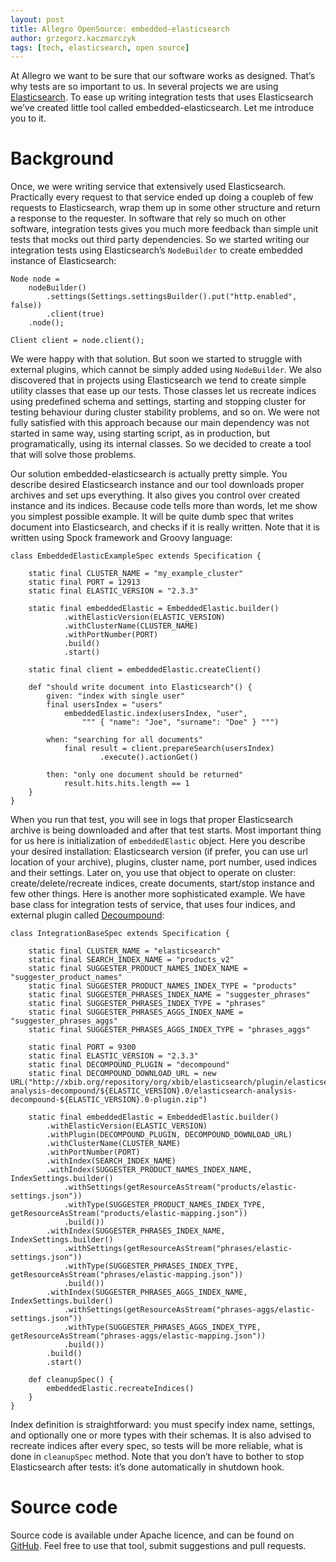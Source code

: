 ```yaml
---
layout: post
title: Allegro OpenSource: embedded-elasticsearch
author: grzegorz.kaczmarczyk
tags: [tech, elasticsearch, open source]
---
```


At Allegro we want to be sure that our software works as designed. That’s why tests are so important to us. In several projects we are using [Elasticsearch](https://www.elastic.co/products/elasticsearch). To ease up writing integration tests that uses Elasticsearch we’ve created little tool called embedded-elasticsearch. Let me introduce you to it.

# Background

Once, we were writing service that extensively used Elasticsearch. Practically every request to that service ended up doing a coupleb of few requests to Elasticsearch, wrap them up in some other structure and return a response to the requester. In software that rely so much on other software, integration tests gives you much more feedback than simple unit tests that mocks out third party dependencies. So we started writing our integration tests using Elasticsearch’s `NodeBuilder` to create embedded instance of Elasticsearch:

```
Node node =
    nodeBuilder()
        .settings(Settings.settingsBuilder().put("http.enabled", false))
        .client(true)
    .node();

Client client = node.client();
```

We were happy with that solution. But soon we started to struggle with external plugins, which cannot be simply added using `NodeBuilder`. We also discovered that in projects using Elasticsearch we tend to create simple utility classes that ease up our tests. Those classes let us recreate indices using predefined schema and settings, starting and stopping cluster for testing behaviour during cluster stability problems, and so on. We were not fully satisfied with this approach because our main dependency was not started in same way, using starting script, as in production, but programatically, using its internal classes. So we decided to create a tool that will solve those problems. 

Our solution embedded-elasticsearch is actually pretty simple. You describe desired Elasticsearch instance and our tool downloads proper archives and set ups everything. It also gives you control over created instance and its indices. Because code tells more than words, let me show you simplest possible example. It will be quite dumb spec that writes document into Elasticsearch, and checks if it is really written. Note that it is written using Spock framework and Groovy language:

```
class EmbeddedElasticExampleSpec extends Specification {

    static final CLUSTER_NAME = "my_example_cluster"
    static final PORT = 12913
    static final ELASTIC_VERSION = "2.3.3"

    static final embeddedElastic = EmbeddedElastic.builder()
            .withElasticVersion(ELASTIC_VERSION)
            .withClusterName(CLUSTER_NAME)
            .withPortNumber(PORT)
            .build()
            .start()
    
    static final client = embeddedElastic.createClient()

    def "should write document into Elasticsearch"() {
        given: "index with single user"
        final usersIndex = "users"
            embeddedElastic.index(usersIndex, "user", 
                """ { "name": "Joe", "surname": "Doe" } """)
        
        when: "searching for all documents"
            final result = client.prepareSearch(usersIndex)
                    .execute().actionGet()
        
        then: "only one document should be returned"
            result.hits.hits.length == 1
    }
}
```

When you run that test, you will see in logs that proper Elasticsearch archive is being downloaded and after that test starts. Most important thing for us here is initialization of `embeddedElastic` object. Here you describe your desired installation: Elasticsearch version (if prefer, you can use url location of your archive), plugins, cluster name, port number, used indices and their settings. Later on, you use that object to operate on cluster: create/delete/recreate indices, create documents, start/stop instance and few other things. Here is another more sophisticated example. We have base class for integration tests of service, that uses four indices, and external plugin called [Decoumpound](https://github.com/jprante/elasticsearch-analysis-decompound):


```
class IntegrationBaseSpec extends Specification {

    static final CLUSTER_NAME = "elasticsearch"
    static final SEARCH_INDEX_NAME = "products_v2"
    static final SUGGESTER_PRODUCT_NAMES_INDEX_NAME = "suggester_product_names"
    static final SUGGESTER_PRODUCT_NAMES_INDEX_TYPE = "products"
    static final SUGGESTER_PHRASES_INDEX_NAME = "suggester_phrases"
    static final SUGGESTER_PHRASES_INDEX_TYPE = "phrases"
    static final SUGGESTER_PHRASES_AGGS_INDEX_NAME = "suggester_phrases_aggs"
    static final SUGGESTER_PHRASES_AGGS_INDEX_TYPE = "phrases_aggs"

    static final PORT = 9300
    static final ELASTIC_VERSION = "2.3.3"
    static final DECOMPOUND_PLUGIN = "decompound"
    static final DECOMPOUND_DOWNLOAD_URL = new URL("http://xbib.org/repository/org/xbib/elasticsearch/plugin/elasticsearch-analysis-decompound/${ELASTIC_VERSION}.0/elasticsearch-analysis-decompound-${ELASTIC_VERSION}.0-plugin.zip")

    static final embeddedElastic = EmbeddedElastic.builder()
        .withElasticVersion(ELASTIC_VERSION)
        .withPlugin(DECOMPOUND_PLUGIN, DECOMPOUND_DOWNLOAD_URL)
        .withClusterName(CLUSTER_NAME)
        .withPortNumber(PORT)
        .withIndex(SEARCH_INDEX_NAME)
        .withIndex(SUGGESTER_PRODUCT_NAMES_INDEX_NAME, IndexSettings.builder()
            .withSettings(getResourceAsStream("products/elastic-settings.json"))
            .withType(SUGGESTER_PRODUCT_NAMES_INDEX_TYPE, getResourceAsStream("products/elastic-mapping.json"))
            .build())
        .withIndex(SUGGESTER_PHRASES_INDEX_NAME, IndexSettings.builder()
            .withSettings(getResourceAsStream("phrases/elastic-settings.json"))
            .withType(SUGGESTER_PHRASES_INDEX_TYPE, getResourceAsStream("phrases/elastic-mapping.json"))
            .build())
        .withIndex(SUGGESTER_PHRASES_AGGS_INDEX_NAME, IndexSettings.builder()
            .withSettings(getResourceAsStream("phrases-aggs/elastic-settings.json"))
            .withType(SUGGESTER_PHRASES_AGGS_INDEX_TYPE, getResourceAsStream("phrases-aggs/elastic-mapping.json"))
            .build())
        .build()
        .start()

    def cleanupSpec() {
        embeddedElastic.recreateIndices()
    }
}
```

Index definition is straightforward: you must specify index name, settings, and optionally one or more types with their schemas. It is also advised to recreate indices after every spec, so tests will be more reliable, what is done in `cleanupSpec` method. Note that you don’t have to bother to stop Elasticsearch after tests: it’s done automatically in shutdown hook.

# Source code
Source code is available under Apache licence, and can be found on [GitHub](https://github.com/allegro/embedded-elasticsearch). Feel free to use that tool, submit suggestions and pull requests.
